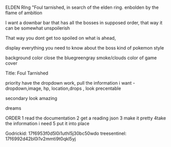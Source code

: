 ELDEN RIng "Foul tarnished, in search of the elden ring. enbolden by the flame of ambition

I want a downbar bar that has all the bosses in supposed order, that way it can be somewhat unspoilerish

That way you dont get too spoiled on what is ahead,

display everything you need to know about the boss kind of pokemon style

background color close the bluegreengray smoke/clouds color of game cover

Title: Foul Tarnished

priority
have the dropdown work, pull the information i want
-dropdown,image, hp,
location,drops
, look precentable

secondary
look amazing

dreams

ORDER
1 read the documentation
2 get a reading json
3 make it pretty
4take the information i need
5 put it into place

Godrickid: 17f6953f0d5l0i1uthl5j30bc50wdo
treesentinel: 17f6992d42bl0i1v2mmti9t0qkl5yj
